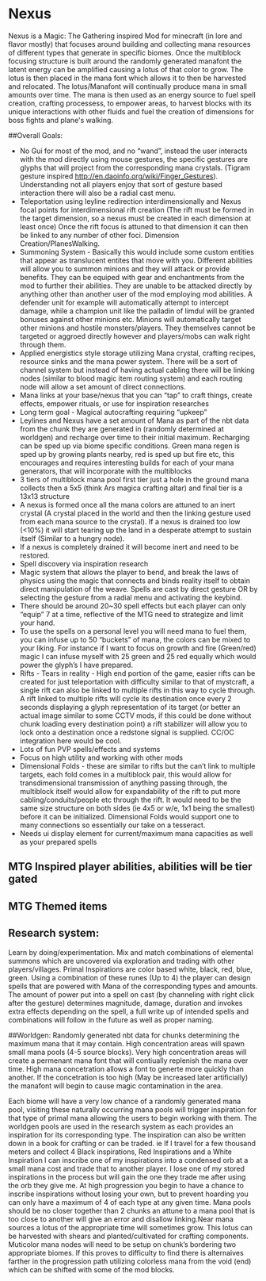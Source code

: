 # Nexus
Nexus is a Magic: The Gathering inspired Mod for minecraft (in lore and flavor mostly) that focuses around building and collecting mana resources of different types that generate in specific biomes. Once the multiblock focusing structure is built around the randomly generated manafont the latent energy can be amplified causing a lotus of that color to grow. The lotus is then placed in the mana font which allows it to then be harvested and relocated. The lotus/Manafont will continually produce mana in small amounts over time. The mana is then used as an energy source to fuel spell creation, crafting processess, to empower areas, to harvest blocks with its unique interactions with other fluids and fuel the creation of dimensions for boss fights and plane's walking.

##Overall Goals:	
* No Gui for most of the mod, and no “wand”, instead the user interacts with the mod directly using mouse gestures, the specific gestures are glyphs that will project from the corresponding mana crystals. (Tigram gesture inspired http://en.daoinfo.org/wiki/Finger_Gestures). Understanding not all players enjoy that sort of gesture based interaction there will also be a radial cast menu.
* Teleportation using leyline redirection interdimensionally and Nexus focal points for interdimensional rift creation (The rift must be formed in the target dimension, so a nexus must be created in each dimension at least once) Once the rift focus is attuned to that dimension it can then be linked to any number of other foci. Dimension Creation/PlanesWalking.
* Summoning System - Basically this would include some custom entities that appear as translucent entites that move with you. Different abilities will allow you to summon minions and they will attack or provide benefits. They can be equiped with gear and enchantments from the mod to further their abilities. They are unable to be attacked directly by anything other than another user of the mod employing mod abilities. A defender unit for example will automatically attempt to intercept damage, while a champion unit like the palladin of limdul will be granted bonuses against other minions etc. Minions will automatically target other minions and hostile monsters/players. They themselves cannot be targeted or aggroed directly however and players/mobs can walk right through them.
* Applied energistics style storage utilizing Mana crystal, crafting recipes, resource sinks and the mana power system. There will be a sort of channel system but instead of having actual cabling there will be linking nodes (similar to blood magic item routing system) and each routing node will allow a set amount of direct connections.
* Mana links at your base/nexus that you can “tap” to craft things, create effects, empower rituals, or use for inspiration researches
* Long term goal - Magical autocrafting requiring “upkeep”
* Leylines and Nexus have a set amount of Mana as part of the nbt data from the chunk they are generated in (randomly determined at worldgen) and recharge over time to their initial maximum. Recharging can be sped up via biome specific conditions. Green mana regen is sped up by growing plants nearby, red is sped up but fire etc, this encourages and requires interesting builds for each of your mana generators, that will incorporate with the multiblocks
* 3 tiers of multiblock mana pool first tier just a hole in the ground mana collects then a 5x5 (think Ars magica crafting altar) and final tier is a 13x13 structure
* A nexus is formed once all the mana colors are attuned to an inert crystal (A crystal placed in the world and then the linking gesture used from each mana source to the crystal). If a nexus is drained too low (<10%) it will start tearing up the land in a desperate attempt to sustain itself (Similar to a hungry node).
* If a nexus is completely drained it will become inert and need to be restored.
* Spell discovery via inspiration research
* Magic system that allows the player to bend, and break the laws of physics using the magic that connects and binds reality itself to obtain direct manipulation of the weave. Spells are cast by direct gesture OR by selecting the gesture from a radial menu and activating the keybind. 
* There should be around 20~30 spell effects but each player can only “equip” 7 at a time, reflective of the MTG need to strategize and limit your hand.
* To use the spells on a personal level you will need mana to fuel them, you can infuse up to 50 “buckets” of mana, the colors can be mixed to your liking. For instance if I want to focus on growth and fire (Green/red) magic I can infuse myself with 25 green and 25 red equally which would power the glyph’s I have prepared. 
* Rifts - Tears in reality - High end portion of the game, easier rifts can be created for just teleportation with difficulty similar to that of mystcraft, a single rift can also be linked to multiple rifts in this way to cycle through. A rift linked to multiple rifts will cycle its destination once every 2 seconds displaying a glyph representation of its target (or better an actual image similar to some CCTV mods, if this could be done without chunk loading every destination point) a rift stabilizer will allow you to lock onto a destination once a redstone signal is supplied. CC/OC integration here would be cool.
* Lots of fun PVP spells/effects and systems
* Focus on high utility and working with other mods
* Dimensional Folds - these are similar to rifts but the can’t link to multiple targets, each fold comes in a multiblock pair, this would allow for transdimensional transmission of anything passing through, the multiblock itself would allow for expandability of the rift to put more cabling/conduits/people etc through the rift. It would need to be the same size structure on both sides (ie 4x5 or w/e, 1x1 being the smallest) before it can be initialized. Dimensional Folds would support one to many connections so essentially our take on a tesseract.
* Needs ui display element for current/maximum mana capacities as well as your prepared spells


## MTG Inspired player abilities, abilities will be tier gated

## MTG Themed items

## Research system:
Learn by doing/experimentation. Mix and match combinations of elemental summons which are uncovered via exploration and trading with other players/villages. Primal Inspirations are color based white, black, red, blue, green. Using a combination of these runes (Up to 4) the player can design spells that are powered with Mana of the corresponding types and amounts. The amount of power put into a spell on cast (by channeling with right click after the gesture) determines magnitude, damage, duration and invokes extra effects depending on the spell, a full write up of intended spells and combinations will follow in the future as well as proper naming.


##Worldgen:
Randomly generated nbt data for chunks determining the maximum mana that it may contain. High concentration areas will spawn small mana pools (4-5 source blocks). Very high concentration areas will create a permenant mana font that will contiually replenish the mana over time. High mana concetration allows a font to generte more quickly than another. If the concetration is too high (May be increased later artificially) the manafont will begin to cause magic contamination in the area. 

Each biome will have a very low chance of a randomly generated mana pool, visiting these naturally occurring mana pools will trigger inspiration for that type of primal mana allowing the users to begin working with them. The worldgen pools are used in the research system as each provides an inspiration for its corresponding type. The inspiration can also be written down in a book for crafting or can be traded. ie If I travel for a few thousand meters and collect 4 Black inspirations, Red Inspirations and a White Inspiration I can inscribe one of my inspirations into a condensed orb at a small mana cost and trade that to another player. I lose one of my stored inspirations in the process but will gain the one they trade me after using the orb they give me. At high progression you begin to have a chance to inscribe inspirations without losing your own, but to prevent hoarding you can only have a maximum of 4 of each type at any given time. Mana pools should be no closer together than 2 chunks an attune to a mana pool that is too close to another will give an error and disallow linking.Near mana sources a lotus of the appropriate time will sometimes grow. This lotus can be harvested with shears and planted/cultivated for crafting components. Muticolor mana nodes will need to be setup on chunk’s bordering two appropriate biomes. If this proves to difficulty to find there is alternaives farther in the progression path utilizing colorless mana from the void (end) which can be shifted with some of the mod blocks. 
